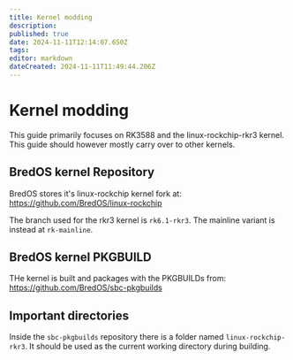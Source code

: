 ```yaml
---
title: Kernel modding
description: 
published: true
date: 2024-11-11T12:14:07.650Z
tags: 
editor: markdown
dateCreated: 2024-11-11T11:49:44.206Z
---
```


# Kernel modding
This guide primarily focuses on RK3588 and the linux-rockchip-rkr3 kernel.
This guide should however mostly carry over to other kernels.

## BredOS kernel Repository
BredOS stores it's linux-rockchip kernel fork at:
https://github.com/BredOS/linux-rockchip

The branch used for the rkr3 kernel is `rk6.1-rkr3`.
The mainline variant is instead at `rk-mainline`.

## BredOS kernel PKGBUILD
THe kernel is built and packages with the PKGBUILDs from:
https://github.com/BredOS/sbc-pkgbuilds

## Important directories
Inside the `sbc-pkgbuilds` repository there is a folder named `linux-rockchip-rkr3`.
It should be used as the current working directory during building.
